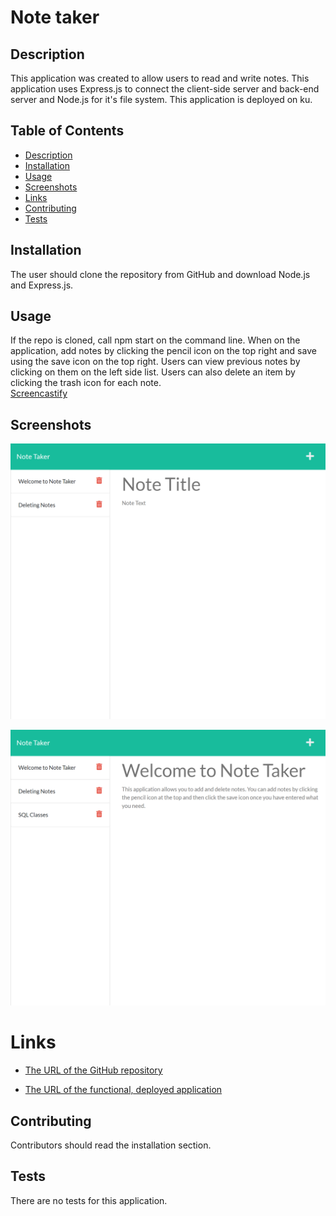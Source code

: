 # Note taker 

## Description 
This application was created to allow users to read and write notes. This application uses Express.js to connect the client-side server and back-end server and Node.js for it's file system. This application is deployed on ku.
 
## Table of Contents
* [Description](#Description)
* [Installation](#installation)
* [Usage](#usage)
* [Screenshots](#screenshots)
* [Links](#links)
* [Contributing](#contributing)
* [Tests](#tests)

## Installation 
The user should clone the repository from GitHub and download Node.js and Express.js. 

## Usage 
If the repo is cloned, call npm start on the command line. When on the application, add notes by clicking the pencil icon on the top right and save using the save icon on the top right. Users can view previous notes by clicking on them on the left side list. Users can also delete an item by clicking the trash icon for each note. <br>
[Screencastify](https://watch.screencastify.com/v/SWN2gdJzHKogzPc9uS5D)

## Screenshots 
![Note Taker](./Assets/images/note1.png)

![Note Taker](./Assets/images/note2.png)

# Links
* [The URL of the GitHub repository](https://github.com/Ruchi479/Note-Taker.git)

* [The URL of the functional, deployed application](https://express-note-taker-01.herokuapp.com/)

## Contributing 
Contributors should read the installation section.

## Tests
There are no tests for this application. 